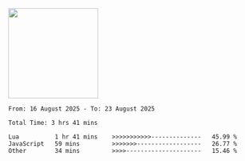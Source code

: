 <img height="180em" src="https://github-readme-stats-eight-theta.vercel.app/api?username=bkundev&show_icons=true&theme=radical&include_all_commits=true&count_private=true"/>
<!--START_SECTION:waka-->

```all_time
From: 16 August 2025 - To: 23 August 2025

Total Time: 3 hrs 41 mins

Lua          1 hr 41 mins    >>>>>>>>>>>--------------   45.99 %
JavaScript   59 mins         >>>>>>>------------------   26.77 %
Other        34 mins         >>>>---------------------   15.46 %
```

<!--END_SECTION:waka-->
